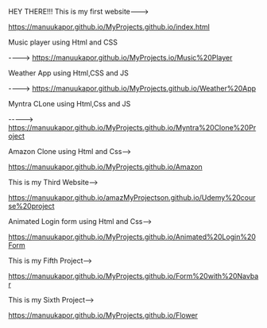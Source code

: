 HEY THERE!!!
This is my first website--->

https://manuukapor.github.io/MyProjects.github.io/index.html

Music player using Html and CSS 

---->  https://manuukapor.github.io/MyProjects.io/Music%20Player

Weather App using Html,CSS and JS

----> https://manuukapor.github.io/MyProjects.github.io/Weather%20App

Myntra CLone using Html,Css and JS

-----> https://manuukapor.github.io/MyProjects.github.io/Myntra%20Clone%20Project

Amazon Clone using Html and Css-->

https://manuukapor.github.io/MyProjects.github.io/Amazon

This is my Third Website-->

https://manuukapor.github.io/amazMyProjectson.github.io/Udemy%20course%20project

Animated Login form using Html and Css-->

https://manuukapor.github.io/MyProjects.github.io/Animated%20Login%20Form

This is my Fifth Project-->

https://manuukapor.github.io/MyProjects.github.io/Form%20with%20Navbar

This is my Sixth Project-->

https://manuukapor.github.io/MyProjects.github.io/Flower
